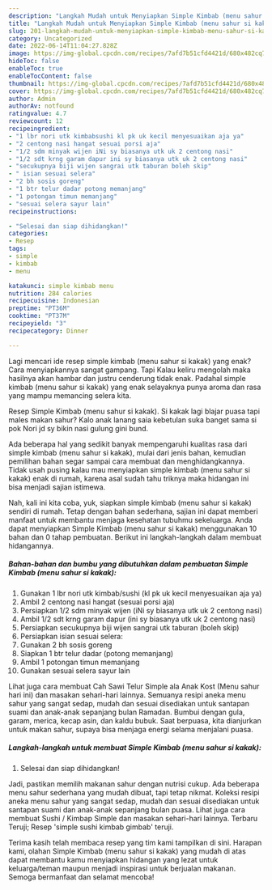 ```yaml
---
description: "Langkah Mudah untuk Menyiapkan Simple Kimbab (menu sahur si kakak) yang Enak"
title: "Langkah Mudah untuk Menyiapkan Simple Kimbab (menu sahur si kakak) yang Enak"
slug: 201-langkah-mudah-untuk-menyiapkan-simple-kimbab-menu-sahur-si-kakak-yang-enak
category: Uncategorized
date: 2022-06-14T11:04:27.828Z
image: https://img-global.cpcdn.com/recipes/7afd7b51cfd4421d/680x482cq70/simple-kimbab-menu-sahur-si-kakak-foto-resep-utama.jpg
hideToc: false
enableToc: true
enableTocContent: false
thumbnail: https://img-global.cpcdn.com/recipes/7afd7b51cfd4421d/680x482cq70/simple-kimbab-menu-sahur-si-kakak-foto-resep-utama.jpg
cover: https://img-global.cpcdn.com/recipes/7afd7b51cfd4421d/680x482cq70/simple-kimbab-menu-sahur-si-kakak-foto-resep-utama.jpg
author: Admin
authorAv: notfound
ratingvalue: 4.7
reviewcount: 12
recipeingredient:
- "1 lbr nori utk kimbabsushi kl pk uk kecil menyesuaikan aja ya"
- "2 centong nasi hangat sesuai porsi aja"
- "1/2 sdm minyak wijen iNi sy biasanya utk uk 2 centong nasi"
- "1/2 sdt krng garam dapur ini sy biasanya utk uk 2 centong nasi"
- "secukupnya biji wijen sangrai utk taburan boleh skip"
- " isian sesuai selera"
- "2 bh sosis goreng"
- "1 btr telur dadar potong memanjang"
- "1 potongan timun memanjang"
- "sesuai selera sayur lain"
recipeinstructions:

- "Selesai dan siap dihidangkan!"
categories:
- Resep
tags:
- simple
- kimbab
- menu

katakunci: simple kimbab menu 
nutrition: 284 calories
recipecuisine: Indonesian
preptime: "PT36M"
cooktime: "PT37M"
recipeyield: "3"
recipecategory: Dinner

---
```



Lagi mencari ide resep simple kimbab (menu sahur si kakak) yang enak? Cara menyiapkannya sangat gampang. Tapi Kalau keliru mengolah maka hasilnya akan hambar dan justru cenderung tidak enak. Padahal simple kimbab (menu sahur si kakak) yang enak selayaknya punya aroma dan rasa yang mampu memancing selera kita.


Resep Simple Kimbab (menu sahur si kakak). Si kakak lagi blajar puasa tapi males makan sahur? Kalo anak lanang saia kebetulan suka banget sama si pok Nori jd sy bikin nasi gulung gini bund.

Ada beberapa hal yang sedikit banyak mempengaruhi kualitas rasa dari simple kimbab (menu sahur si kakak), mulai dari jenis bahan, kemudian pemilihan bahan segar sampai cara membuat dan menghidangkannya. Tidak usah pusing kalau mau menyiapkan simple kimbab (menu sahur si kakak) enak di rumah, karena asal sudah tahu triknya maka hidangan ini bisa menjadi sajian istimewa.


Nah, kali ini kita coba, yuk, siapkan simple kimbab (menu sahur si kakak) sendiri di rumah. Tetap dengan bahan sederhana, sajian ini dapat memberi manfaat untuk membantu menjaga kesehatan tubuhmu sekeluarga. Anda dapat menyiapkan Simple Kimbab (menu sahur si kakak) menggunakan 10 bahan dan 0 tahap pembuatan. Berikut ini langkah-langkah dalam membuat hidangannya.

<!--inarticleads1-->

##### Bahan-bahan dan bumbu yang dibutuhkan dalam pembuatan Simple Kimbab (menu sahur si kakak):

1. Gunakan 1 lbr nori utk kimbab/sushi (kl pk uk kecil menyesuaikan aja ya)
1. Ambil 2 centong nasi hangat (sesuai porsi aja)
1. Persiapkan 1/2 sdm minyak wijen (iNi sy biasanya utk uk 2 centong nasi)
1. Ambil 1/2 sdt krng garam dapur (ini sy biasanya utk uk 2 centong nasi)
1. Persiapkan secukupnya biji wijen sangrai utk taburan (boleh skip)
1. Persiapkan  isian sesuai selera:
1. Gunakan 2 bh sosis goreng
1. Siapkan 1 btr telur dadar (potong memanjang)
1. Ambil 1 potongan timun memanjang
1. Gunakan sesuai selera sayur lain


Lihat juga cara membuat Cah Sawi Telur Simple ala Anak Kost (Menu sahur hari ini) dan masakan sehari-hari lainnya. Semuanya resipi aneka menu sahur yang sangat sedap, mudah dan sesuai disediakan untuk santapan suami dan anak-anak sepanjang bulan Ramadan. Bumbui dengan gula, garam, merica, kecap asin, dan kaldu bubuk. Saat berpuasa, kita dianjurkan untuk makan sahur, supaya bisa menjaga energi selama menjalani puasa. 

<!--inarticleads2-->

##### Langkah-langkah untuk membuat Simple Kimbab (menu sahur si kakak):


1. Selesai dan siap dihidangkan!

Jadi, pastikan memilih makanan sahur dengan nutrisi cukup. Ada beberapa menu sahur sederhana yang mudah dibuat, tapi tetap nikmat. Koleksi resipi aneka menu sahur yang sangat sedap, mudah dan sesuai disediakan untuk santapan suami dan anak-anak sepanjang bulan puasa. Lihat juga cara membuat Sushi / Kimbap Simple dan masakan sehari-hari lainnya. Terbaru Teruji; Resep &#39;simple sushi kimbab gimbab&#39; teruji. 

Terima kasih telah membaca resep yang tim kami tampilkan di sini. Harapan kami, olahan Simple Kimbab (menu sahur si kakak) yang mudah di atas dapat membantu kamu menyiapkan hidangan yang lezat untuk keluarga/teman maupun menjadi inspirasi untuk berjualan makanan. Semoga bermanfaat dan selamat mencoba!
